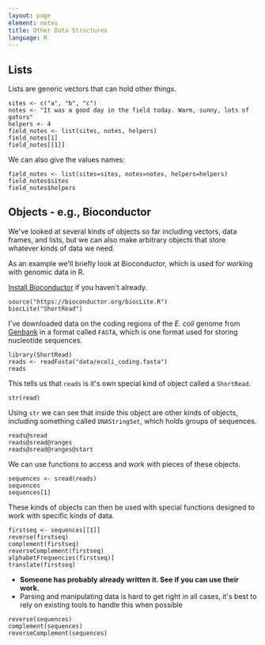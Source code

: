 ```yaml
---
layout: page
element: notes
title: Other Data Structures
language: R
---
```


## Lists

Lists are generic vectors that can hold other things.

```
sites <- c("a", "b", "c")
notes <- "It was a good day in the field today. Warm, sunny, lots of gators"
helpers <- 4
field_notes <- list(sites, notes, helpers)
field_notes[1]
field_notes[[1]]
```

We can also give the values names:

```
field_notes <- list(sites=sites, notes=notes, helpers=helpers)
field_notes$sites
field_notes$helpers
```

## Objects - e.g.,  Bioconductor

We've looked at several kinds of objects so far including vectors, data frames,
and lists, but we can also make arbitrary objects that store whatever kinds of
data we need.

As an example we'll briefly look at Bioconductor, which is used for working with
genomic data in R.

[Install Bioconductor](http://www.bioconductor.org/install/) if you
haven't already. 

```
source("https://bioconductor.org/biocLite.R")
biocLite("ShortRead")
```

I've downloaded data on the coding regions of the *E. coli* genome from
[Genbank](http://www.ncbi.nlm.nih.gov/) in a format called `FASTA`, which is one
format used for storing nucleotide sequences.

```
library(ShortRead)
reads <- readFasta("data/ecoli_coding.fasta")
reads
```

This tells us that `reads` is it's own special kind of object called a
`ShortRead`.

`str(read)`

Using `str` we can see that inside this object are other kinds of objects,
including something called `DNAStringSet`, which holds groups of sequences.

```
reads@sread
reads@sread@ranges
reads@sread@ranges@start
```

We can use functions to access and work with pieces of these objects.

```
sequences <- sread(reads)
sequences
sequences[1]
```

These kinds of objects can then be used with special functions designed to work
with specific kinds of data.

```
firstseq <- sequences[[1]]
reverse(firstseq)
complement(firstseq)
reverseComplement(firstseq)
alphabetFrequencies(firstseq)]
translate(firstseq)
```

* **Someone has probably already written it. See if you can use their work.**
* Parsing and manipulating data is hard to get right in all cases, it's best to
  rely on existing tools to handle this when possible

```
reverse(sequences)
complement(sequences)
reverseComplement(sequences)
```
